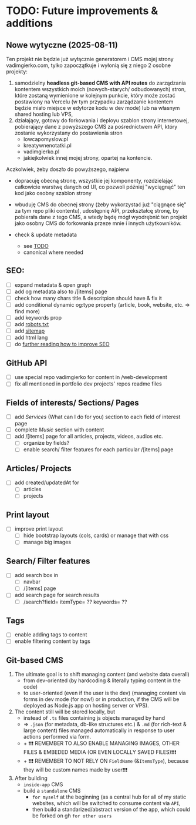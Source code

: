 # TODO: Future improvements & additions

## Nowe wytyczne (2025-08-11)

Ten projekt nie będzie już wyłącznie generatorem i CMS mojej strony vadimgierko.com, tylko zapoczątkuje i wyłonią się z niego 2 osobne projekty:

1. samodzielny **headless git-based CMS with API routes** do zarządzania kontentem wszystkich moich (nowych-starych/ odbudowanych) stron, które zostaną wymienione w kolejnym punkcie, który może zostać postawiony na Vercelu (w tym przypadku zarządzanie kontentem będzie miało miejsce w edytorze kodu w dev mode) lub na własnym shared hosting lub VPS,
2. działający, gotowy do forkowania i deployu szablon strony internetowej, pobierający dane z powyższego CMS za pośrednictwem API, który zostanie wykorzystany do postawienia stron
   - lowcapomyslow.pl
   - kreatywnenotatki.pl
   - vadimgierko.pl
   - jakiejkolwiek innej mojej strony, opartej na kontencie.

 Aczkolwiek, żeby doszło do powyższego, najpierw
 - dopracuję obecną stronę, wszystkie jej komponenty, rozdzielając całkowicie warstwę danych od UI, co pozwoli później "wyciągnąć" ten kod jako osobny szablon strony
 - wbuduję CMS do obecnej strony (żeby wykorzystać już "ciągnące się" za tym repo pliki contentu), udostępnię API, przekształcę stronę, by pobierała dane z tego CMS, a wtedy będę mógł wyodrębnić ten projekt jako osobny CMS do forkowania przeze mnie i innych użytkowników. 

- check & update metadata
  - see [TODO](/TODO.md#seo)
  - canonical where needed
  
## SEO:

- [ ] expand metadata & open graph
- [ ] add og metadata also to /\[items\] page
- [ ] check how many chars title & descritpion should have & fix it
- [ ] add conditional dynamic og:type property (article, book, website, etc. => find more)
- [ ] add keywords prop
- [ ] add [robots.txt](https://nextjs.org/learn/seo/crawling-and-indexing/robots-txt)
- [ ] add [sitemap](https://nextjs.org/learn/seo/crawling-and-indexing/xml-sitemaps)
- [ ] add html lang
- [ ] do [further reading how to improve SEO](https://nextjs.org/learn/seo/improve)

## GitHub API

- [ ] use special repo vadimgierko for content in /web-development
- [ ] fix all mentioned in portfolio dev projects' repos readme files

## Fields of interests/ Sections/ Pages

- [ ] add _Services_ (What can I do for you) section to each field of interest page
- [ ] complete _Music_ section with content
- [ ] add /[items] page for all articles, projects, videos, audios etc.
  - [ ] organize by fields?
  - [ ] enable search/ filter features for each particular /[items] page

## Articles/ Projects

- [ ] add created/updatedAt for
  - [ ] articles
  - [ ] projects

## Print layout

- [ ] improve print layout
  - [ ] hide bootstrap layouts (cols, cards) or manage that with css
  - [ ] manage big images

## Search/ Filter features

- [ ] add search box in
  - [ ] navbar
  - [ ] /[items] page
- [ ] add search page for search results
  - [ ] /search?field= itemType= ?? keywords= ??

## Tags

- [ ] enable adding tags to content
- [ ] enable filtering content by tags

## Git-based CMS

1. The ultimate goal is to shift managing content (and website data overall)
   - from dev-oriented (by hardcoding & literally typing content in the code)
   - to user-oriented (even if the user is the dev) (managing content via forms in dev mode (for now!) or in production, if the CMS will be deployed as Node.js app on hosting server or VPS).
2. The content still will be stored locally, but
   - instead of `.ts` files containing js objects managed by hand
   - => `.json` (for metadata, db-like structures etc.) & `.md` (for rich-text & large content) files managed automatically in response to user actions performed via form.
   - \+ ❗❗❗ REMEMBER TO ALSO ENABLE MANAGING IMAGES, OTHER FILES & EMBEDED MEDIA (OR EVEN LOCALLY SAVED FILES)❗❗❗
   - \+ ❗❗❗ REMEMBER TO NOT RELY ON `FieldName` (&`ItemsType`), because they will be custom names made by user❗❗❗
3. After building
   - `inside-app` CMS
   - build a `standalone` CMS
     - `for myself` at the beginning (as a central hub for all of my static websites, which will be switched to consume content via `API`,
     - then build a standarized/abstract version of the app, which could be forked on gh `for other users`
